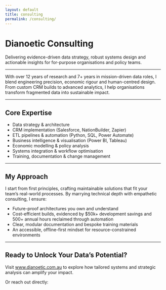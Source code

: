 ```yaml
---
layout: default
title: consulting
permalink: /consulting/
---
```


# Dianoetic Consulting

Delivering evidence-driven data strategy, robust systems design and actionable insights for for-purpose organisations and policy teams.

---

With over 12 years of research and 7+ years in mission-driven data roles, I blend engineering precision, economic rigour and human-centred design. From custom CRM builds to advanced analytics, I help organisations transform fragmented data into sustainable impact.

---

## Core Expertise

- Data strategy & architecture  
- CRM implementation (Salesforce, NationBuilder, Zapier)  
- ETL pipelines & automation (Python, SQL, Power Automate)  
- Business intelligence & visualisation (Power BI, Tableau)  
- Economic modelling & policy analysis  
- Systems integration & workflow optimisation  
- Training, documentation & change management  

---

## My Approach

I start from first principles, crafting maintainable solutions that fit your team’s real-world processes. By marrying technical depth with empathetic consulting, I ensure:

- Future-proof architectures you own and understand  
- Cost-efficient builds, evidenced by $50k+ development savings and 500+ annual hours reclaimed through automation  
- Clear, modular documentation and bespoke training materials  
- An accessible, offline-first mindset for resource-constrained environments  

---

## Ready to Unlock Your Data’s Potential?

Visit www.dianoetic.com.au to explore how tailored systems and strategic analysis can amplify your impact.  

Or reach out directly: 
